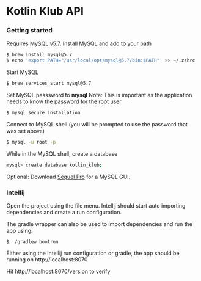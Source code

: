# Kotlin Klub API

### Getting started

Requires [MySQL](https://www.mysql.com) v5.7.
Install MySQL and add to your path

```sh
$ brew install mysql@5.7
$ echo 'export PATH="/usr/local/opt/mysql@5.7/bin:$PATH"' >> ~/.zshrc
```

Start MySQL
```sh
$ brew services start mysql@5.7
```

Set MySQL passsword to **mysql** 
Note: This is important as the application needs to know the password for the root user

```sh
$ mysql_secure_installation
```

Connect to MySQL shell (you will be prompted to use the password that was set above)
```sh
$ mysql -u root -p
```
While in the MySQL shell, create a database
```sh
mysql> create database kotlin_klub;
```
Optional: Download [Sequel Pro](https://www.sequelpro.com) for a MySQL GUI.

### Intellij

Open the project using the file menu. Intellij should start auto importing dependencies and create a run configuration. 

The gradle wrapper can also be used to import dependencies and run the app using:

```shµ
$ ./gradlew bootrun
```

Either using the Intellij run configuration or gradle, the app should be running on http://localhost:8070

Hit http://localhost:8070/version to verify
